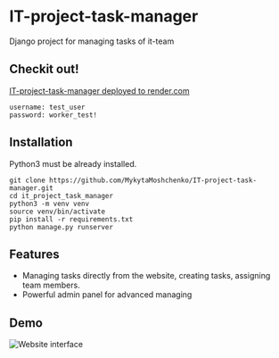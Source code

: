 # IT-project-task-manager

Django project for managing tasks of it-team

## Checkit out!

[IT-project-task-manager deployed to render.com](https://it-task-manager-sdp7.onrender.com/)

```
username: test_user
password: worker_test!
```
## Installation

Python3 must be already installed.

```shell
git clone https://github.com/MykytaMoshchenko/IT-project-task-manager.git
cd it_project_task_manager
python3 -m venv venv
source venv/bin/activate
pip install -r requirements.txt
python manage.py runserver
```


## Features

* Managing tasks directly from the website, creating tasks, assigning team members.
* Powerful admin panel for advanced managing


## Demo

![Website interface](demo.png)
